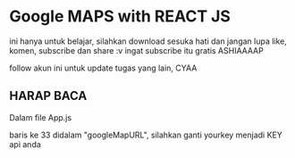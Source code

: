 # Google MAPS with REACT JS

ini hanya untuk belajar, silahkan download sesuka hati dan jangan lupa like, komen, subscribe dan share :v ingat subscribe itu gratis
ASHIAAAAP

follow akun ini untuk update tugas yang lain, CYAA

## HARAP BACA

Dalam file App.js

baris ke 33 didalam "googleMapURL",
silahkan ganti yourkey menjadi KEY api anda